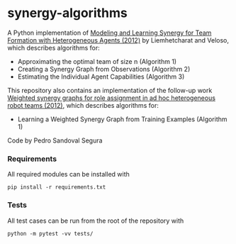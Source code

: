# synergy-algorithms
A Python implementation of [Modeling and Learning Synergy for Team Formation with Heterogeneous Agents (2012)](https://dl.acm.org/doi/10.5555/2343576.2343628) by Liemhetcharat and Veloso, which describes algorithms for:
- Approximating the optimal team of size n (Algorithm 1)
- Creating a Synergy Graph from Observations (Algorithm 2)
- Estimating the Individual Agent Capabilities (Algorithm 3) 

This repository also contains an implementation of the follow-up work [Weighted synergy graphs for role assignment in ad hoc heterogeneous robot teams (2012)](https://ieeexplore.ieee.org/document/6386027), which describes algorithms for:
- Learning a Weighted Synergy Graph from Training Examples (Algorithm 1)

Code by Pedro Sandoval Segura

### Requirements
All required modules can be installed with
```
pip install -r requirements.txt
```

### Tests
All test cases can be run from the root of the repository with
```
python -m pytest -vv tests/
```
